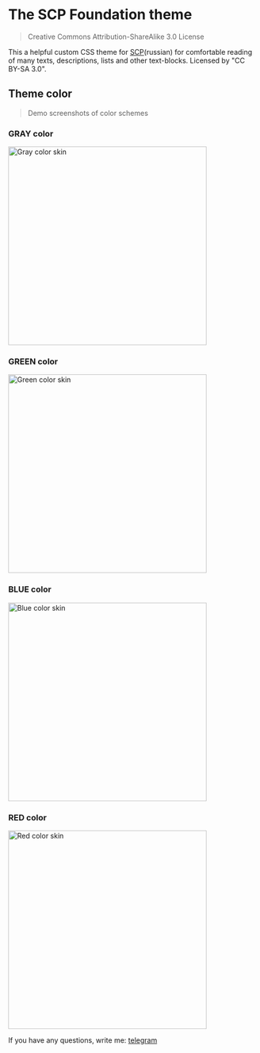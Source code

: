 # The SCP Foundation theme
> Creative Commons Attribution-ShareAlike 3.0 License

This a helpful custom CSS theme for [SCP](http://scpfoundation.net)(russian) for comfortable reading of many texts, descriptions, lists and other text-blocks.
Licensed by "CC BY-SA 3.0".

## Theme color
> Demo screenshots of color schemes

### GRAY color

<img src="https://wterh.ru/scp/screen_gray.jpg" title="Gray color skin" width="400" height="400">

### GREEN color

<img src="https://wterh.ru/scp/screen_green.jpg" title="Green color skin" width="400" height="400">

### BLUE color

<img src="https://wterh.ru/scp/screen_blue.jpg" title="Blue color skin" width="400" height="400">

### RED color

<img src="https://wterh.ru/scp/screen_red.jpg" title="Red color skin" width="400" height="400">

If you have any questions, write me: [telegram](https://t.me/wterh)
